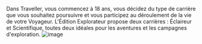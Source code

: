 Dans Traveller, vous commencez à 18 ans, vous décidez du type de carrière que vous souhaitez poursuivre et vous participez au déroulement de la vie de votre Voyageur.
L'Édition Explorateur propose deux carrières : Éclaireur et Scientifique, toutes deux idéales pour les aventures et les campagnes d'exploration.
![image](.attachments/8bbdf26fcc5db98fe9bcf5a5c4ab7b61187b7e23.png) 